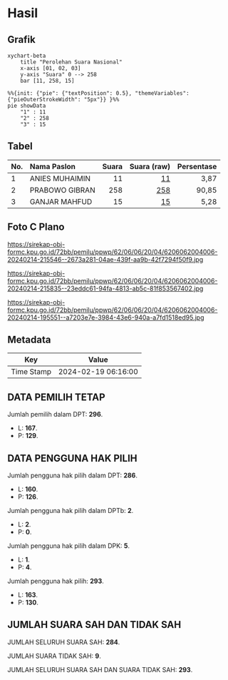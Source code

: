 # Hasil

## Grafik

```mermaid
xychart-beta
    title "Perolehan Suara Nasional"
    x-axis [01, 02, 03]
    y-axis "Suara" 0 --> 258
    bar [11, 258, 15]
```

```mermaid
%%{init: {"pie": {"textPosition": 0.5}, "themeVariables": {"pieOuterStrokeWidth": "5px"}} }%%
pie showData
    "1" : 11
    "2" : 258
    "3" : 15
```

## Tabel

| No. | Nama Paslon    | Suara | Suara (raw) | Persentase |
|:--- |:-------------- | -----:| -----------:| ----------:|
| 1   | ANIES MUHAIMIN | 11    | [11][p-1]   | 3,87       |
| 2   | PRABOWO GIBRAN | 258   | [258][p-2]  | 90,85      |
| 3   | GANJAR MAHFUD  | 15    | [15][p-3]   | 5,28       |


[p-1]: https://github.com/gigit-pemilu/pemilu-2024/blob/main/pilpres/hitung-suara/sub/62-kalimantan-tengah/sub/06-katingan/sub/06-sanaman-mantikei/sub/2004-tumbang-manggo/sub/006-tps/sub/paslon-1.txt
[p-2]: https://github.com/gigit-pemilu/pemilu-2024/blob/main/pilpres/hitung-suara/sub/62-kalimantan-tengah/sub/06-katingan/sub/06-sanaman-mantikei/sub/2004-tumbang-manggo/sub/006-tps/sub/paslon-2.txt
[p-3]: https://github.com/gigit-pemilu/pemilu-2024/blob/main/pilpres/hitung-suara/sub/62-kalimantan-tengah/sub/06-katingan/sub/06-sanaman-mantikei/sub/2004-tumbang-manggo/sub/006-tps/sub/paslon-3.txt

## Foto C Plano

https://sirekap-obj-formc.kpu.go.id/72bb/pemilu/ppwp/62/06/06/20/04/6206062004006-20240214-215546--2673a281-04ae-439f-aa9b-42f7294f50f9.jpg

https://sirekap-obj-formc.kpu.go.id/72bb/pemilu/ppwp/62/06/06/20/04/6206062004006-20240214-215835--23eddc61-94fa-4813-ab5c-81f853567402.jpg

https://sirekap-obj-formc.kpu.go.id/72bb/pemilu/ppwp/62/06/06/20/04/6206062004006-20240214-195551--a7203e7e-3984-43e6-940a-a7fd1518ed95.jpg


## Metadata

| Key        | Value               |
| ---------- | ------------------- |
| Time Stamp | 2024-02-19 06:16:00 |


## DATA PEMILIH TETAP

Jumlah pemilih dalam DPT: **296**.
 * L: **167**.
 * P: **129**.

## DATA PENGGUNA HAK PILIH

Jumlah pengguna hak pilih dalam DPT: **286**.
 * L: **160**.
 * P: **126**.

Jumlah pengguna hak pilih dalam DPTb: **2**.
 * L: **2**.
 * P: **0**.

Jumlah pengguna hak pilih dalam DPK: **5**.
 * L: **1**.
 * P: **4**.

Jumlah pengguna hak pilih: **293**.
 * L: **163**.
 * P: **130**.

## JUMLAH SUARA SAH DAN TIDAK SAH

JUMLAH SELURUH SUARA SAH: **284**.

JUMLAH SUARA TIDAK SAH: **9**.

JUMLAH SELURUH SUARA SAH DAN SUARA TIDAK SAH: **293**.


